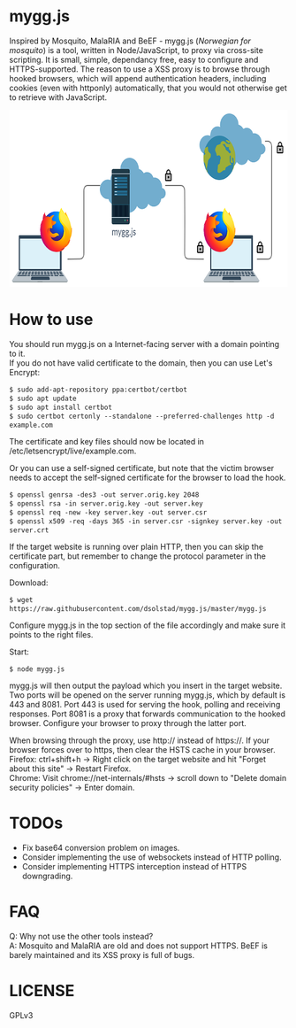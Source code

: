 # mygg.js
Inspired by Mosquito, MalaRIA and BeEF - mygg.js (*Norwegian for mosquito*) is a tool, written in Node/JavaScript, to proxy via cross-site scripting. It is small, simple, dependancy free, easy to configure and HTTPS-supported. The reason to use a XSS proxy is to browse through hooked browsers, which will append authentication headers, including cookies (even with httponly) automatically, that you would not otherwise get to retrieve with JavaScript.

<img src="https://github.com/dsolstad/mygg.js/blob/master/diagram.png" alt="drawing" width="698" height="320"/>

# How to use
You should run mygg.js on a Internet-facing server with a domain pointing to it.  
If you do not have valid certificate to the domain, then you can use Let's Encrypt:
```
$ sudo add-apt-repository ppa:certbot/certbot
$ sudo apt update
$ sudo apt install certbot
$ sudo certbot certonly --standalone --preferred-challenges http -d example.com
```
The certificate and key files should now be located in /etc/letsencrypt/live/example.com.  
  
Or you can use a self-signed certificate, but note that the victim browser needs to accept the self-signed certificate for the browser to load the hook.
```
$ openssl genrsa -des3 -out server.orig.key 2048
$ openssl rsa -in server.orig.key -out server.key
$ openssl req -new -key server.key -out server.csr
$ openssl x509 -req -days 365 -in server.csr -signkey server.key -out server.crt 
```
If the target website is running over plain HTTP, then you can skip the certificate part, but remember to change the protocol parameter in the configuration.

Download:
```
$ wget https://raw.githubusercontent.com/dsolstad/mygg.js/master/mygg.js
```
Configure mygg.js in the top section of the file accordingly and make sure it points to the right files.  
  
Start:
```
$ node mygg.js
```
mygg.js will then output the payload which you insert in the target website. 
Two ports will be opened on the server running mygg.js, which by default is 443 and 8081. Port 443 is used for serving the hook, polling and receiving responses. Port 8081 is a proxy that forwards communication to the hooked browser. Configure your browser to proxy through the latter port.
  
When browsing through the proxy, use http:// instead of https://. If your browser forces over to https, then clear the HSTS cache in your browser.  
Firefox: ctrl+shift+h -> Right click on the target website and hit "Forget about this site" -> Restart Firefox.  
Chrome: Visit chrome://net-internals/#hsts -> scroll down to "Delete domain security policies" -> Enter domain.

# TODOs

* Fix base64 conversion problem on images.
* Consider implementing the use of websockets instead of HTTP polling.
* Consider implementing HTTPS interception instead of HTTPS downgrading.

# FAQ
Q: Why not use the other tools instead?  
A: Mosquito and MalaRIA are old and does not support HTTPS. BeEF is barely maintained and its XSS proxy is full of bugs.  

# LICENSE
  
GPLv3
